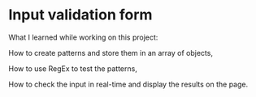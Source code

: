 # Input validation form


What I learned while working on this project:

How to create patterns and store them in an array of objects,

How to use RegEx to test the patterns,

How to check the input in real-time and display the results on the page.
